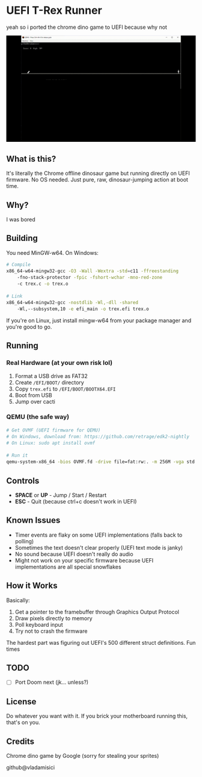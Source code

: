 # UEFI T-Rex Runner

yeah so i ported the chrome dino game to UEFI because why not

![gameplay](gif.gif)

## What is this?

It's literally the Chrome offline dinosaur game but running directly on UEFI firmware. No OS needed. Just pure, raw, dinosaur-jumping action at boot time.

## Why?

I was bored 

## Building

You need MinGW-w64. On Windows:

```bash
# Compile
x86_64-w64-mingw32-gcc -O3 -Wall -Wextra -std=c11 -ffreestanding 
    -fno-stack-protector -fpic -fshort-wchar -mno-red-zone 
    -c trex.c -o trex.o

# Link
x86_64-w64-mingw32-gcc -nostdlib -Wl,-dll -shared 
    -Wl,--subsystem,10 -e efi_main -o trex.efi trex.o
```

If you're on Linux, just install mingw-w64 from your package manager and you're good to go.

## Running

### Real Hardware (at your own risk lol)
1. Format a USB drive as FAT32
2. Create `/EFI/BOOT/` directory
3. Copy `trex.efi` to `/EFI/BOOT/BOOTX64.EFI`
4. Boot from USB
5. Jump over cacti

### QEMU (the safe way)
```bash
# Get OVMF (UEFI firmware for QEMU)
# On Windows, download from: https://github.com/retrage/edk2-nightly
# On Linux: sudo apt install ovmf

# Run it
qemu-system-x86_64 -bios OVMF.fd -drive file=fat:rw:. -m 256M -vga std
```

## Controls

- **SPACE** or **UP** - Jump / Start / Restart
- **ESC** - Quit (because ctrl+c doesn't work in UEFI)

## Known Issues

- Timer events are flaky on some UEFI implementations (falls back to polling)
- Sometimes the text doesn't clear properly (UEFI text mode is janky)
- No sound because UEFI doesn't really do audio
- Might not work on your specific firmware because UEFI implementations are all special snowflakes

## How it Works

Basically:
1. Get a pointer to the framebuffer through Graphics Output Protocol
2. Draw pixels directly to memory
3. Poll keyboard input
4. Try not to crash the firmware

The hardest part was figuring out UEFI's 500 different struct definitions. Fun times

## TODO

- [ ] Port Doom next (jk... unless?)

## License

Do whatever you want with it. If you brick your motherboard running this, that's on you.

## Credits

Chrome dino game by Google (sorry for stealing your sprites)

github@vladamisici
